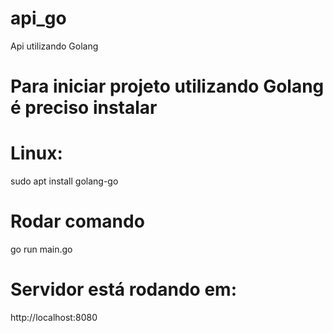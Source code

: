 # api_go
Api utilizando Golang
# Para iniciar projeto utilizando Golang é preciso instalar 
# Linux: 
sudo apt install golang-go

# Rodar comando 
go run main.go

# Servidor está rodando em:
http://localhost:8080